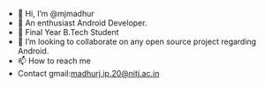 - 👋 Hi, I’m @mjmadhur
- 🤝  An enthusiast Android Developer.
- 🌱  Final Year B.Tech Student
- 💞️ I’m looking to collaborate on any open source project regarding Android. 
- 📫 How to reach me 
-  Contact gmail:madhurj.ip.20@nitj.ac.in

<!---
mjmadhur/mjmadhur is a ✨ special ✨ repository because its `README.md` (this file) appears on your GitHub profile.
You can click the Preview link to take a look at your changes.
--->
